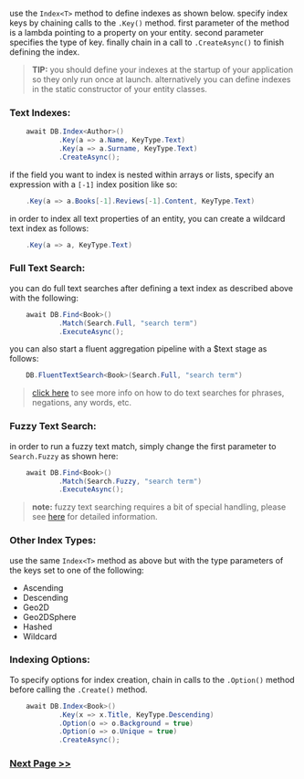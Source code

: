 use the `Index<T>` method to define indexes as shown below. specify index keys by chaining calls to the `.Key()` method. first parameter of the method is a lambda pointing to a property on your entity. second parameter specifies the type of key. finally chain in a call to `.CreateAsync()` to finish defining the index.

> **TIP:** you should define your indexes at the startup of your application so they only run once at launch. alternatively you can define indexes in the static constructor of your entity classes.

### Text Indexes:
```csharp
    await DB.Index<Author>()
            .Key(a => a.Name, KeyType.Text)
            .Key(a => a.Surname, KeyType.Text)
            .CreateAsync();
```
if the field you want to index is nested within arrays or lists, specify an expression with a `[-1]` index position like so:
```csharp
    .Key(a => a.Books[-1].Reviews[-1].Content, KeyType.Text)
```
in order to index all text properties of an entity, you can create a wildcard text index as follows:
```csharp
    .Key(a => a, KeyType.Text)
```
### Full Text Search:
you can do full text searches after defining a text index as described above with the following:
```csharp
    await DB.Find<Book>()
            .Match(Search.Full, "search term")
            .ExecuteAsync();
```
you can also start a fluent aggregation pipeline with a $text stage as follows:
```csharp
    DB.FluentTextSearch<Book>(Search.Full, "search term")
```
> [click here](https://docs.mongodb.com/manual/reference/operator/query/text/#search-field) to see more info on how to do text searches for phrases, negations, any words, etc.

### Fuzzy Text Search:
in order to run a fuzzy text match, simply change the first parameter to `Search.Fuzzy` as shown here:
```csharp
    await DB.Find<Book>()
            .Match(Search.Fuzzy, "search term")
            .ExecuteAsync();
```
> **note:** fuzzy text searching requires a bit of special handling, please see [here](https://github.com/dj-nitehawk/MongoDB.Entities/wiki/11.-Fuzzy-Text-Search) for detailed information.

### Other Index Types:
use the same `Index<T>` method as above but with the type parameters of the keys set to one of the following:
- Ascending
- Descending
- Geo2D
- Geo2DSphere
- Hashed
- Wildcard

### Indexing Options:
To specify options for index creation, chain in calls to the `.Option()` method before calling the `.Create()` method.
```csharp
    await DB.Index<Book>()
            .Key(x => x.Title, KeyType.Descending)
            .Option(o => o.Background = true)
            .Option(o => o.Unique = true)
            .CreateAsync();
```

### [Next Page >>](https://github.com/dj-nitehawk/MongoDB.Entities/wiki/06.-Transactions)